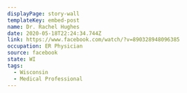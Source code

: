 ```yaml
---
displayPage: story-wall
templateKey: embed-post
name: Dr. Rachel Hughes
date: 2020-05-18T22:24:34.744Z
link: https://www.facebook.com/watch/?v=890328948096385
occupation: ER Physician
source: facebook
state: WI
tags:
  - Wisconsin
  - Medical Professional
---
```

